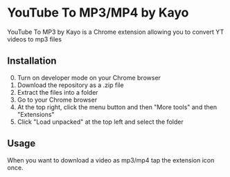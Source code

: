 # YouTube To MP3/MP4 by Kayo

YouTube To MP3 by Kayo is a Chrome extension allowing you to convert YT videos to mp3 files

## Installation
0. Turn on developer mode on your Chrome browser
1. Download the repository as a .zip file
2. Extract the files into a folder
3. Go to your Chrome browser
4. At the top right, click the menu button and then "More tools" and then "Extensions"
5. Click "Load unpacked" at the top left and select the folder

## Usage

When you want to download a video as mp3/mp4 tap the extension icon once.
